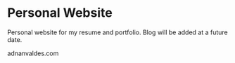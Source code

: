 # Personal Website

Personal website for my resume and portfolio. Blog will be added at a future date.

adnanvaldes.com
